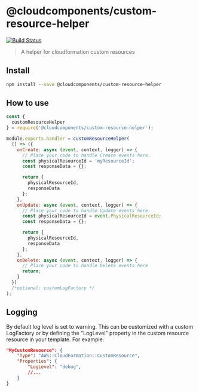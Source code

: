 # @cloudcomponents/custom-resource-helper

[![Build Status](https://travis-ci.org/cloudcomponents/custom-resource-helper.svg?branch=master)](https://travis-ci.org/cloudcomponents/custom-resource-helper)

> A helper for cloudformation custom resources

## Install

```bash
npm install --save @cloudcomponents/custom-resource-helper
```

## How to use

```javascript
const {
  customResourceHelper
} = require('@cloudcomponents/custom-resource-helper');

module.exports.handler = customResourceHelper(
  () => ({
    onCreate: async (event, context, logger) => {
      // Place your code to handle Create events here.
      const physicalResourceId = 'myResourceId';
      const responseData = {};

      return {
        physicalResourceId,
        responseData
      };
    },
    onUpdate: async (event, context, logger) => {
      // Place your code to handle Update events here.
      const physicalResourceId = event.PhysicalResourceId;
      const responseData = {};

      return {
        physicalResourceId,
        responseData
      };
    },
    onDelete: async (event, context, logger) => {
      // Place your code to handle Delete events here
      return;
    }
  })
  /*optional: customLogFactory */
);
```

## Logging

By default log level is set to warning. This can be customized with a custom LogFactory or by defining the "LogLevel" property in the custom resource resource in your template. For example:

```json
"MyCustomResource": {
    "Type": "AWS::CloudFormation::CustomResource",
    "Properties": {
        "LogLevel": "debug",
        //...
    }
}
```
